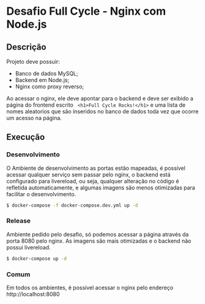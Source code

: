 # Desafio Full Cycle - Nginx com Node.js

## Descrição

Projeto deve possuir:
- Banco de dados MySQL;
- Backend em Node.js;
- Nginx como proxy reverso;

Ao acessar o nginx, ele deve apontar para o backend e deve ser exibido a página do frontend escrito
``` <h1>Full Cycle Rocks!</h1>``` e uma lista de nomes aleatorios que são inseridos no banco de dados toda vez que 
ocorre um acesso na página.

## Execução

### Desenvolvimento

O Ambiente de desenvolvimento as portas estão mapeadas, é possível acessar qualquer serviço sem passar pelo nginx,
o backend está configurado para livereload, ou seja, qualquer alteração no código é refletida automaticamente, e algumas imagens são menos 
otimizadas para facilitar o desenvolvimento.

```bash
$ docker-compose -f docker-compose.dev.yml up -d
```

### Release

Ambiente pedido pelo desafio, só podemos acessar a página através da porta 8080 pelo nginx.
As imagens são mais otimizadas e o backend não possui livereload.

```bash
$ docker-compose up -d
```

### Comum
Em todos os ambientes, é possível acessar o nginx pelo endereço http://localhost:8080